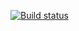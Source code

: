 [![Build status](https://ci.appveyor.com/api/projects/status/t227c738i88mpe27?svg=true)](https://ci.appveyor.com/project/dafokina/auto3)
